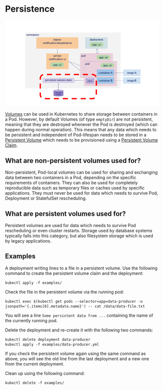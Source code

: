 # Persistence

![Diagram of Kubernetes resources with volumes and persistent volume claims focused](img/persistence.png "Persistence")

[Volumes](https://kubernetes.io/docs/concepts/storage/volumes/#emptydir) can be used in Kubernetes to share storage between containers in a Pod. However, by default Volumes (of type `emptyDir`) are not persistent, meaning that they are destroyed whenever the Pod is destroyed (which can happen during normal operation). This means that any data which needs to be persistent and independent of Pod-lifespan needs to be stored in a [Persistent Volume](https://kubernetes.io/docs/concepts/storage/persistent-volumes) which needs to be provisioned using a [Persistent Volume Claim](https://kubernetes.io/docs/concepts/storage/persistent-volumes/#reserving-a-persistentvolume).

## What are non-persistent volumes used for?

Non-persistent, Pod-local volumes can be used for sharing and exchanging data between two containers in a Pod, depending on the specific requirements of containers. They can also be used for completely reproducible data such as temporary files or caches used by specific applications. They must never be used for data which needs to survive Pod, Deployment or StatefulSet rescheduling.

## What are persistent volumes used for?

Persistent volumes are used for data which needs to survive Pod rescheduling or even cluster restarts. Storage used by database systems typically falls into this category, but also filesystem storage which is used by legacy applications.

## Examples

A deployment writing lines to a file in a persistent volume. Use the following command to create the persistent volume claim and the deployment:

```shell
kubectl apply -f examples/
```

Check the file in the persistent volume via the running pod:

```shell
kubectl exec $(kubectl get pods --selector=app=data-producer -o jsonpath='{.items[0].metadata.name}') -- cat /data/data-file.txt
```

You will see a line `Some persistent data from ...` containing the name of the currently running pod.

Delete the deployment and re-create it with the following two commands:

```shell
kubectl delete deployment data-producer
kubectl apply -f examples/data-producer.yml
```

If you check the persistent volume again using the same command as above, you will see the old line from the last deployment and a new one from the current deployment.

Clean up using the following command:

```shell
kubectl delete -f examples/
```
